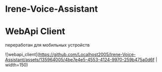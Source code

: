 # Irene-Voice-Assistant

# WebApi Client
переработан для мобильных устройств

![webapi_client](https://github.com/Localhost2005/Irene-Voice-Assistant/assets/135964005/4be7e4e5-4553-4124-9970-259b475a0d6f | width=150)
